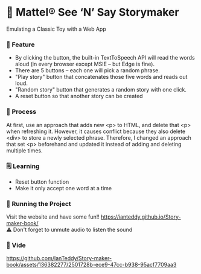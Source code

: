 # 📕 Mattel® See ‘N’ Say Storymaker
Emulating a Classic Toy with a Web App

### 🚀 Feature
- By clicking the button, the built-in TextToSpeech API will read the words aloud (in every browser except MSIE – but Edge is fine).
- There are 5 buttons – each one will pick a random phrase.
- "Play story" button that concatenates those five words and reads out loud.
- "Random story" button that generates a random story with one click.
- A reset button so that another story can be created

### 💭 Process
At first, use an approach that adds new \<p> to HTML, and delete that \<p> when refreshing it. However, it causes conflict because they also delete \<div> to store a newly selected phrase. Therefore, I changed an approach that set \<p> beforehand and updated it instead of adding and deleting multiple times.

### 🗒 Learning
<ul>
  <li>Reset button function</li>
  <li>Make it only accept one word at a time</li>
</ul>


### :rainbow:  Running the Project
Visit the website and have some fun!! <https://ianteddy.github.io/Story-maker-book/> <br/>
:warning: Don't forget to unmute audio to listen the sound


### 🎥 Vide

https://github.com/IanTeddy/Story-maker-book/assets/136382277/2501728b-ece9-47cc-b938-95acf7709aa3
